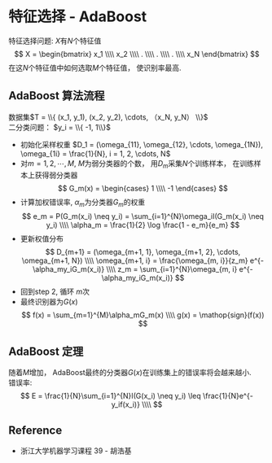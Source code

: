 # 特征选择 - AdaBoost
特征选择问题: $X$有$N$个特征值
$$
X = 
\begin{bmatrix}
x_1 \\\\
x_2 \\\\
. \\\\
. \\\\
. \\\\
x_N
\end{bmatrix}
$$
在这$N$个特征值中如何选取$M$个特征值， 使识别率最高.

## AdaBoost 算法流程
数据集$T = \\{ (x_1, y_1), (x_2, y_2), \cdots, （x_N, y_N） \\}$  
二分类问题： $y_i = \\{ -1, 1\\}$  
* 初始化采样权重 $D_1 = (\omega_{11}, \omega_{12}, \cdots, \omega_{1N}), \omega_{1i} = \frac{1}{N}, i = 1, 2, \cdots, N$
* 对$m = 1, 2, \cdots, M$, $M$为弱分类器的个数， 用$D_m$采集$N$个训练样本， 在训练样本上获得弱分类器
$$
G_m(x) = \begin{cases} 1 \\\\ 
-1
\end{cases}
$$
* 计算加权错误率, $\alpha_m$为分类器$G_m$的权重
$$
e_m = P(G_m(x_i) \neq y_i) = \sum_{i=1}^{N}\omega_iI(G_m(x_i) \neq y_i) \\\\
\alpha_m = \frac{1}{2} \log \frac{1 - e_m}{e_m}
$$
* 更新权值分布
$$
D_{m+1} = (\omega_{m+1, 1}, \omega_{m+1, 2}, \cdots, \omega_{m+1, N}) \\\\
\omega_{m+1, i} = \frac{\omega_{m, i}}{z_m} e^{-\alpha_my_iG_m(x_i)} \\\\ 
z_m = \sum_{i=1}^{N}\omega_{m, i} e^{-\alpha_my_iG_m(x_i)}
$$
* 回到step 2, 循环 $m$次
* 最终识别器为$G(x)$
$$
f(x) = \sum_{m=1}^{M}\alpha_mG_m(x) \\\\
g(x) = \mathop{sign}(f(x))
$$

## AdaBoost 定理
随着$M$增加， AdaBoost最终的分类器$G(x)$在训练集上的错误率将会越来越小.  
错误率:
$$
E = \frac{1}{N}\sum_{i=1}^{N}I(G(x_i) \neq y_i) \leq \frac{1}{N}e^{-y_if(x_i)} \\\\
$$

## Reference
* 浙江大学机器学习课程 39 - 胡浩基
